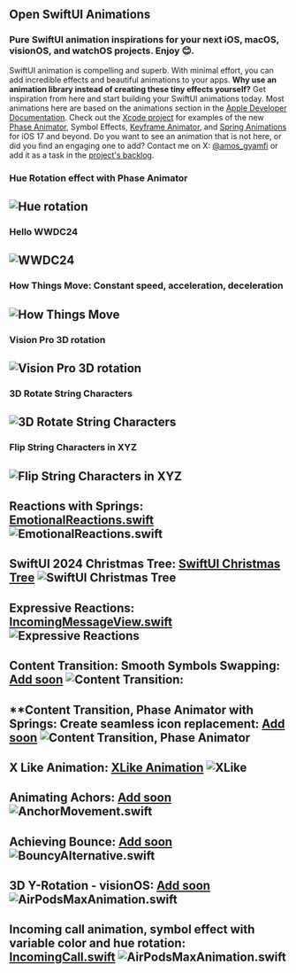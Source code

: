 ## Open SwiftUI Animations
### Pure SwiftUI animation inspirations for your next iOS, macOS, visionOS, and watchOS projects. Enjoy 😊. 

SwiftUI animation is compelling and superb. With minimal effort, you can add incredible effects and beautiful animations to your apps. **Why use an animation library instead of creating these tiny effects yourself?** Get inspiration from here and start building your SwiftUI animations today. Most animations here are based on the animations section in the [Apple Developer Documentation](https://developer.apple.com/documentation/swiftui/animations). Check out the [Xcode project](OpenSwiftUIAnimations) for examples of the new [Phase Animator](https://developer.apple.com/documentation/swiftui/phaseanimator), Symbol Effects, [Keyframe Animator](https://developer.apple.com/documentation/swiftui/keyframeanimator), and [Spring Animations](https://developer.apple.com/documentation/swiftui/spring) for iOS 17 and beyond. Do you want to see an animation that is not here, or did you find an engaging one to add? Contact me on X: [@amos_gyamfi](https://twitter.com/amos_gyamfi) or add it as a task in the [project's backlog](https://github.com/users/amosgyamfi/projects/1/views/1).

### Hue Rotation effect with Phase Animator 
![Hue rotation](GIF_Previews/wwdc24Invite.gif)
---

### Hello WWDC24 
![WWDC24](GIF_Previews/wwdc24.gif)
---

### How Things Move: Constant speed, acceleration, deceleration
![How Things Move](GIF_Previews/linearEasedAnimations.gif)
---

### Vision Pro 3D rotation 
![Vision Pro 3D rotation](GIF_Previews/3dObjectsInvisionOS.gif)
---

### 3D Rotate String Characters 
![3D Rotate String Characters ](GIF_Previews/characterFlip.gif)
---

### Flip String Characters in XYZ
![Flip String Characters in XYZ](GIF_Previews/flipCharactersXYZ.gif)
---

**Reactions with Springs**: [EmotionalReactions.swift](OpenSwiftUIAnimations/Reactions/MessengerReactions/EmotionalReactions.swift)
![EmotionalReactions.swift](GIF_Previews/emotionalReactions.gif)
---

**SwiftUI 2024 Christmas Tree**: [SwiftUI Christmas Tree](OpenSwiftUIAnimations/ChristmasTree)
![SwiftUI Christmas Tree](GIF_Previews/SwiftUIChristmasTree.gif)
---

**Expressive Reactions**: [IncomingMessageView.swift](OpenSwiftUIAnimations/Reactions/MessengerReactions/IncomingMessageView.swift)
![Expressive Reactions](GIF_Previews/ExpressiveReactions.gif)
---

**Content Transition: Smooth Symbols Swapping**: [Add soon]()
![Content Transition:](GIF_Previews/contentTransition.gif)
---

**Content Transition, Phase Animator with Springs: Create seamless icon replacement: [Add soon]()
![Content Transition, Phase Animator](GIF_Previews/contentTransitionWithPhaseAnimator.gif)
---

**X Like Animation**: [XLike Animation](OpenSwiftUIAnimations/Reactions/XLike)
![XLike](GIF_Previews/Xlike.gif)
---

**Animating Achors**: [Add soon]()
![AnchorMovement.swift](GIF_Previews/anchorMovement.gif)
---

**Achieving Bounce**: [Add soon]()
![BouncyAlternative.swift](GIF_Previews/bouncyAlternative.gif)
---

**3D Y-Rotation - visionOS**: [Add soon]()
![AirPodsMaxAnimation.swift](GIF_Previews/AirPodsMaxAnimation.gif)
---

**Incoming call animation, symbol effect with variable color and hue rotation**: [IncomingCall.swift](https://gist.github.com/amosgyamfi/26ba8cbecac18202c6f2065836297766#file-incomingcall-swift)
![AirPodsMaxAnimation.swift](GIF_Previews/incomingCallAnimation.gif)
---




